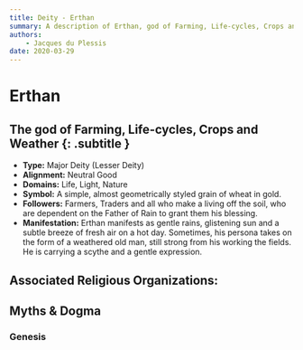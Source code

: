 ```yaml
---
title: Deity - Erthan
summary: A description of Erthan, god of Farming, Life-cycles, Crops and Weather.
authors:
    - Jacques du Plessis
date: 2020-03-29
---
```

# Erthan
## The god of Farming, Life-cycles, Crops and Weather {: .subtitle }

* **Type:** Major Deity (Lesser Deity)
* **Alignment:** Neutral Good
* **Domains:** Life, Light, Nature
* **Symbol:** A simple, almost geometrically styled grain of wheat in gold.
* **Followers:** Farmers, Traders and all who make a living off the soil, who are dependent on the Father of Rain to grant them his blessing.
* **Manifestation:** Erthan manifests as gentle rains, glistening sun and a subtle breeze of fresh air on a hot day.  Sometimes, his persona takes on the form of a weathered old man, still strong from his working the fields.  He is carrying a scythe and a gentle expression.

## Associated Religious Organizations:

## Myths & Dogma
### Genesis